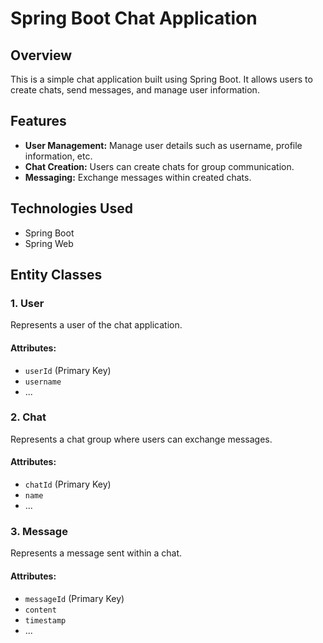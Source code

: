 # Spring Boot Chat Application

## Overview

This is a simple chat application built using Spring Boot. It allows users to create chats, send messages, and manage user information.

## Features

- **User Management:** Manage user details such as username, profile information, etc.
- **Chat Creation:** Users can create chats for group communication.
- **Messaging:** Exchange messages within created chats.

## Technologies Used

- Spring Boot
- Spring Web

## Entity Classes

### 1. User

Represents a user of the chat application.

#### Attributes:

- `userId` (Primary Key)
- `username`
- ...

### 2. Chat

Represents a chat group where users can exchange messages.

#### Attributes:

- `chatId` (Primary Key)
- `name`
- ...

### 3. Message

Represents a message sent within a chat.

#### Attributes:

- `messageId` (Primary Key)
- `content`
- `timestamp`
- ...

